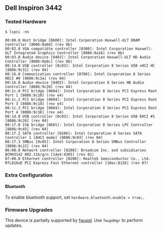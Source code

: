 ## Dell Inspiron 3442

### Tested Hardware

```shellsession
$ lspci -nn

00:00.0 Host bridge [0600]: Intel Corporation Haswell-ULT DRAM Controller [8086:0a04] (rev 0b)
00:02.0 VGA compatible controller [0300]: Intel Corporation Haswell-ULT Integrated Graphics Controller [8086:0a16] (rev 0b)
00:03.0 Audio device [0403]: Intel Corporation Haswell-ULT HD Audio Controller [8086:0a0c] (rev 0b)
00:14.0 USB controller [0c03]: Intel Corporation 8 Series USB xHCI HC [8086:9c31] (rev 04)
00:16.0 Communication controller [0780]: Intel Corporation 8 Series HECI #0 [8086:9c3a] (rev 04)
00:1b.0 Audio device [0403]: Intel Corporation 8 Series HD Audio Controller [8086:9c20] (rev 04)
00:1c.0 PCI bridge [0604]: Intel Corporation 8 Series PCI Express Root Port 1 [8086:9c10] (rev e4)
00:1c.2 PCI bridge [0604]: Intel Corporation 8 Series PCI Express Root Port 3 [8086:9c14] (rev e4)
00:1c.3 PCI bridge [0604]: Intel Corporation 8 Series PCI Express Root Port 4 [8086:9c16] (rev e4)
00:1d.0 USB controller [0c03]: Intel Corporation 8 Series USB EHCI #1 [8086:9c26] (rev 04)
00:1f.0 ISA bridge [0601]: Intel Corporation 8 Series LPC Controller [8086:9c45] (rev 04)
00:1f.2 SATA controller [0106]: Intel Corporation 8 Series SATA Controller 1 [AHCI mode] [8086:9c03] (rev 04)
00:1f.3 SMBus [0c05]: Intel Corporation 8 Series SMBus Controller [8086:9c22] (rev 04)
06:00.0 Network controller [0280]: Broadcom Inc. and subsidiaries BCM43142 802.11b/g/n [14e4:4365] (rev 01)
07:00.0 Ethernet controller [0200]: Realtek Semiconductor Co., Ltd. RTL810xE PCI Express Fast Ethernet controller [10ec:8136] (rev 07)

```

### Extra Configuration

#### Bluetooth

To enable bluetooth support, set `hardware.bluetooth.enable = true;`.

### Firmware Upgrades

This device is partially supported by [fwupd](https://fwupd.org).
Use `fwupdmgr` to perform updates.
